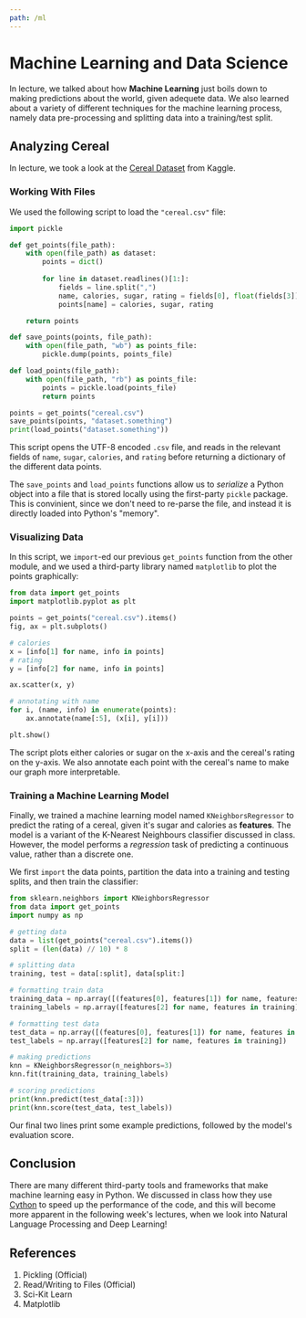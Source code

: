 ```yaml
---
path: /ml
---
```


# Machine Learning and Data Science
In lecture, we talked about how **Machine Learning** just boils down to making predictions about the world, given adequete data. We also learned about a variety of different techniques for the machine learning process, namely data pre-processing and splitting data into a training/test split.

## Analyzing Cereal
In lecture, we took a look at the [Cereal Dataset](https://www.kaggle.com/crawford/80-cereals) from Kaggle. 

### Working With Files
We used the following script to load the `"cereal.csv"` file:

```python
import pickle

def get_points(file_path):
    with open(file_path) as dataset:
        points = dict()
        
        for line in dataset.readlines()[1:]:
            fields = line.split(",")
            name, calories, sugar, rating = fields[0], float(fields[3]), float(fields[9]), float(fields[-1].strip())
            points[name] = calories, sugar, rating

    return points

def save_points(points, file_path):
    with open(file_path, "wb") as points_file:
        pickle.dump(points, points_file)

def load_points(file_path):
    with open(file_path, "rb") as points_file:
        points = pickle.load(points_file)
        return points

points = get_points("cereal.csv")
save_points(points, "dataset.something")
print(load_points("dataset.something"))
```

This script opens the UTF-8 encoded `.csv` file, and reads in the relevant fields of `name`, `sugar`, `calories`, and `rating` before returning a dictionary of the different data points. 

The `save_points` and `load_points` functions allow us to *serialize* a Python object into a file that is stored locally using the first-party `pickle` package. This is convinient, since we don't need to re-parse the file, and instead it is directly loaded into Python's "memory".

### Visualizing Data
In this script, we `import`-ed our previous `get_points` function from the other module, and we used a third-party library named `matplotlib` to plot the points graphically:

```python
from data import get_points
import matplotlib.pyplot as plt

points = get_points("cereal.csv").items()
fig, ax = plt.subplots()

# calories
x = [info[1] for name, info in points]
# rating
y = [info[2] for name, info in points]

ax.scatter(x, y)

# annotating with name
for i, (name, info) in enumerate(points):
    ax.annotate(name[:5], (x[i], y[i]))

plt.show()
```

The script plots either calories or sugar on the x-axis and the cereal's rating on the y-axis. We also annotate each point with the cereal's name to make our graph more interpretable.

### Training a Machine Learning Model
Finally, we trained a machine learning model named `KNeighborsRegressor` to predict the rating of a cereal, given it's sugar and calories as **features**. The model is a variant of the K-Nearest Neighbours classifier discussed in class. However, the model performs a *regression* task of predicting a continuous value, rather than a discrete one.

We first `import` the data points, partition the data into a training and testing splits, and then train the classifier:

```python
from sklearn.neighbors import KNeighborsRegressor
from data import get_points
import numpy as np

# getting data
data = list(get_points("cereal.csv").items())
split = (len(data) // 10) * 8

# splitting data
training, test = data[:split], data[split:]

# formatting train data
training_data = np.array([(features[0], features[1]) for name, features in training]).astype(np.float64)
training_labels = np.array([features[2] for name, features in training]).astype(np.float64)

# formatting test data 
test_data = np.array([(features[0], features[1]) for name, features in training]).astype(np.float64)
test_labels = np.array([features[2] for name, features in training])

# making predictions
knn = KNeighborsRegressor(n_neighbors=3)
knn.fit(training_data, training_labels)

# scoring predictions
print(knn.predict(test_data[:3]))
print(knn.score(test_data, test_labels))
```

Our final two lines print some example predictions, followed by the model's evaluation score.

## Conclusion
There are many different third-party tools and frameworks that make machine learning easy in Python. We discussed in class how they use [Cython](https://cython.org/) to speed up the performance of the code, and this will become more apparent in the following week's lectures, when we look into Natural Language Processing and Deep Learning!

## References
1. Pickling (Official)
2. Read/Writing to Files (Official)
3. Sci-Kit Learn
4. Matplotlib